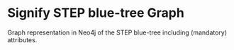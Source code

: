 # Signify STEP blue-tree Graph
Graph representation in Neo4j of the STEP blue-tree including (mandatory) attributes. 
